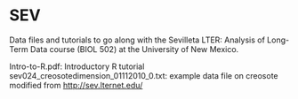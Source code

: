 # SEV
Data files and tutorials to go along with the Sevilleta LTER:  Analysis of Long-Term Data course (BIOL 502) at the University of New Mexico.

Intro-to-R.pdf: Introductory R tutorial
sev024_creosotedimension_01112010_0.txt: example data file on creosote modified from http://sev.lternet.edu/
